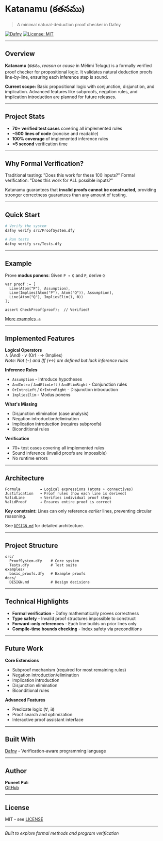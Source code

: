 # Katanamu (కతనము)

> A minimal natural-deduction proof checker in Dafny

[![Dafny](https://img.shields.io/badge/Dafny-4.0+-blue.svg)](https://dafny.org/)
[![License: MIT](https://img.shields.io/badge/License-MIT-yellow.svg)](https://opensource.org/licenses/MIT)

---

## Overview

**Katanamu** (కతనం, *reason* or *cause* in Mēlimi Telugu) is a formally verified proof checker for propositional logic. It validates natural deduction proofs line-by-line, ensuring each inference step is sound.

**Current scope:** Basic propositional logic with conjunction, disjunction, and implication. Advanced features like subproofs, negation rules, and implication introduction are planned for future releases.

---
## Project Stats

- **70+ verified test cases** covering all implemented rules
- **~500 lines of code** (concise and readable)
- **100% coverage** of implemented inference rules
- **<5 second** verification time
---
## Why Formal Verification?

Traditional testing: "Does this work for these 100 inputs?"
Formal verification: "Does this work for ALL possible inputs?"

Katanamu guarantees that **invalid proofs cannot be constructed**, providing stronger correctness guarantees than any amount of testing.  

---


## Quick Start

```bash
# Verify the system
dafny verify src/ProofSystem.dfy

# Run tests
dafny verify src/Tests.dfy
```

---

## Example

Prove **modus ponens**: Given `P → Q` and `P`, derive `Q`

```dafny
var proof := [
  Line(Atom("P"), Assumption),
  Line(Implies(Atom("P"), Atom("Q")), Assumption),
  Line(Atom("Q"), ImpliesElim(1, 0))
];

assert CheckProof(proof);  // Verified!
```

[More examples →](./examples/)

---

## Implemented Features

**Logical Operators**  
∧ (And) · ∨ (Or) · → (Implies)  
*Note: Not (¬) and Iff (↔) are defined but lack inference rules*

**Inference Rules**
- `Assumption` - Introduce hypotheses
- `AndIntro` / `AndElimLeft` / `AndElimRight` - Conjunction rules
- `OrIntroLeft` / `OrIntroRight` - Disjunction introduction
- `ImpliesElim` - Modus ponens

**What's Missing**
- Disjunction elimination (case analysis)
- Negation introduction/elimination
- Implication introduction (requires subproofs)
- Biconditional rules

**Verification**
- 70+ test cases covering all implemented rules
- Sound inference (invalid proofs are impossible)
- No runtime errors

---

## Architecture

```
Formula         → Logical expressions (atoms + connectives)
Justification   → Proof rules (how each line is derived)
ValidLine       → Verifies individual proof steps
ValidProof      → Ensures entire proof is correct
```

**Key constraint:** Lines can only reference *earlier* lines, preventing circular reasoning.

See [`DESIGN.md`](./docs/DESIGN.md) for detailed architecture.

---

## Project Structure

```
src/
  ProofSystem.dfy    # Core system
  Tests.dfy          # Test suite
examples/
  basic_proofs.dfy   # Example proofs
docs/
  DESIGN.md          # Design decisions
```

---

## Technical Highlights

- **Formal verification** - Dafny mathematically proves correctness
- **Type safety** - Invalid proof structures impossible to construct  
- **Forward-only references** - Each line builds on prior lines only
- **Compile-time bounds checking** - Index safety via preconditions

---

## Future Work

**Core Extensions**
- Subproof mechanism (required for most remaining rules)
- Negation introduction/elimination
- Implication introduction
- Disjunction elimination
- Biconditional rules

**Advanced Features**
- Predicate logic (∀, ∃)
- Proof search and optimization
- Interactive proof assistant interface

---

## Built With

[Dafny](https://dafny.org/) - Verification-aware programming language

---

## Author

**Puneet Puli**  
[GitHub](https://github.com/PuneetPuli)

---

## License

MIT - see [LICENSE](LICENSE)

---

*Built to explore formal methods and program verification*
